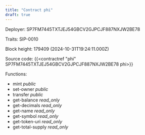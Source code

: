 ```yaml
---
title: "Contract phi"
draft: true
---
```

Deployer: SP7FM7445TXTJEJ54GBCV2GJPCJF887NXJW2BE78

Traits:
 SIP-0010



Block height: 179409 (2024-10-31T19:24:11.000Z)

Source code: {{<contractref "phi" SP7FM7445TXTJEJ54GBCV2GJPCJF887NXJW2BE78 phi>}}

Functions:

* mint _public_
* set-owner _public_
* transfer _public_
* get-balance _read_only_
* get-decimals _read_only_
* get-name _read_only_
* get-symbol _read_only_
* get-token-uri _read_only_
* get-total-supply _read_only_
